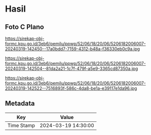 # Hasil

## Foto C Plano

https://sirekap-obj-formc.kpu.go.id/3eb6/pemilu/ppwp/52/06/18/20/06/5206182006007-20240319-142450--17a0bdd7-7159-4312-b48a-f36330eb0c9a.jpg

https://sirekap-obj-formc.kpu.go.id/3eb6/pemilu/ppwp/52/06/18/20/06/5206182006007-20240319-142504--81da2a21-1c7f-479f-a5e9-3365cd87350a.jpg

https://sirekap-obj-formc.kpu.go.id/3eb6/pemilu/ppwp/52/06/18/20/06/5206182006007-20240319-142522--7516893f-586c-4da8-be1a-e39117e1da96.jpg


## Metadata

| Key        | Value               |
| ---------- | ------------------- |
| Time Stamp | 2024-03-19 14:30:00 |



